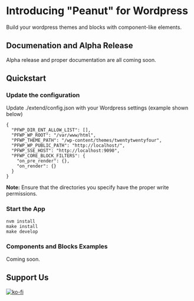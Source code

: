 # Introducing "Peanut" for Wordpress

Build your wordpress themes and blocks with component-like elements.

## Documenation and Alpha Release

Alpha release and proper documentation are all coming soon.

## Quickstart

### Update the configuration

Update ./extend/config.json with your Wordpress settings (example shown below)

```
{
  "PFWP_DIR_ENT_ALLOW_LIST": [],
  "PFWP_WP_ROOT": "/var/www/html",
  "PFWP_THEME_PATH": "/wp-content/themes/twentytwentyfour",
  "PFWP_WP_PUBLIC_PATH": "http://localhost/",
  "PFWP_SSE_HOST": "http://localhost:9090",
  "PFWP_CORE_BLOCK_FILTERS": {
    "on_pre_render": {},
    "on_render": {}
  }
}
```

**Note:** Ensure that the directories you specify have the proper write permissions.

### Start the App

```
nvm install
make install
make develop
```

### Components and Blocks Examples

Coming soon.

## Support Us

[![ko-fi](https://ko-fi.com/img/githubbutton_sm.svg)](https://ko-fi.com/I2I5O8MYB)
